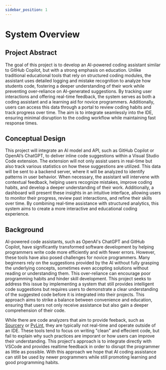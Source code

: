 ```yaml
---
sidebar_position: 1
---
```


# System Overview

## Project Abstract
The goal of this project is to develop an AI-powered coding assistant similar to GitHub Copilot, but with a strong emphasis on education. Unlike traditional educational tools that rely on structured coding modules, the assistant uses detailed logging and mistake recognition to analyze how students code, fostering a deeper understanding of their work while preventing over-reliance on AI-generated suggestions. By tracking user interactions and offering real-time feedback, the system serves as both a coding assistant and a learning aid for novice programmers. Additionally, users can access this data through a portal to review coding habits and track progress over time. The aim is to integrate seamlessly into the IDE, ensuring minimal disruption to the coding workflow while maintaining fast response times.

## Conceptual Design
This project will integrate an AI model and API, such as GitHub Copilot or OpenAI’s ChatGPT, to deliver inline code suggestions within a Visual Studio Code extension. The extension will not only assist users in real-time but also track various statistics on how these suggestions are utilized. This data will be sent to a backend server, where it will be analyzed to identify patterns in user behavior. When necessary, the assistant will intervene with contextual feedback, helping users recognize mistakes, improve coding habits, and develop a deeper understanding of their work. Additionally, a dashboard will present these insights in an intuitive interface, allowing users to monitor their progress, review past interactions, and refine their skills over time. By combining real-time assistance with structured analytics, this system aims to create a more interactive and educational coding experience.

## Background
AI-powered code assistants, such as OpenAI's ChatGPT and GitHub Copilot, have significantly transformed software development by helping programmers write code more efficiently and with fewer errors. However, these tools have also posed challenges for novice programmers. Many beginners rely on the suggestions provided by the AI without fully grasping the underlying concepts, sometimes even accepting solutions without reading or understanding them. This over-reliance can encourage poor programming habits and hinder skill development. This project seeks to address this issue by implementing a system that still provides intelligent code suggestions but requires users to demonstrate a clear understanding of the suggested code before it is integrated into their projects. This approach aims to strike a balance between convenience and education, ensuring that users not only receive assistance but also gain a deeper comprehension of their code. 

While there are code analyzers that aim to provide feeback, such as [Sourcery](https://sourcery.ai/) or [PyLint](https://www.pylint.org/), they are typically not real-time and operate outside of an IDE. These tools tend to focus on writing "clean" and effecient code, but fail to explain why such practices are imporant or how users can improve their understanding. This project's approach is to integrate directly with VSCode and provides realtime feedback in order to disrupt the programmer as little as possible. With this approach we hope that AI coding assistance can still be used by newer programmers while still promoting learning and good programming habits.
